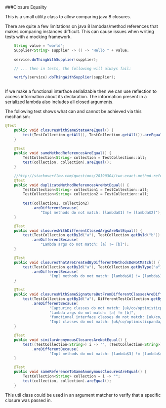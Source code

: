 ###Closure Equality

This is a small utility class to allow comparing java 8 closures.

There are quite a few limitations on java 8 lambdas/method references that makes comparing instances difficult.
This can cause issues when writing tests with a mocking framework.

```java
    String value = "world";
    Supplier<String> supplier -> () -> "Hello " + value; 
  
    service.doThingWithSupplier(supplier);

    // ... then in tests, the following will always fail:

    verify(service).doThingWithSupplier(supplier);
    
```

If we make a functional interface serializable then we can use reflection to access information about its declaration.
The information present in a serialized lambda also includes all closed arguments. 

The following test shows what can and cannot be achieved via this mechanism:

```java 
@Test
    public void closuresWithSameStateAreEqual() {
        test(TestCollection.getAll(), TestCollection.getAll()).areEqual();   
    }
    
    @Test
    public void sameMethodReferencesAreEqual() {
        TestCollection<String> collection = TestCollection::all;
        test(collection, collection).areEqual();   
    } 

    //http://stackoverflow.com/questions/28190304/two-exact-method-references-are-not-equal
    @Test
    public void duplicateMethodReferencesAreNotEqual() {
        TestCollection<String> collection1 = TestCollection::all;
        TestCollection<String> collection2 = TestCollection::all;
        
        test(collection1, collection2)
            .areDifferentBecause(
                "Impl methods do not match: [lambda$1] != [lambda$2]");   
    } 

    @Test
    public void closuresWithDifferentClosedArgsAreNotEqual() {
        test(TestCollection.getById("a"), TestCollection.getById("b"))
            .areDifferentBecause(
                "Lambda args do not match: [a] != [b]");   
    } 

    @Test
    public void closuresThatAreCreatedByDifferentMethodsDoNotMatch() {
        test(TestCollection.getById("a"), TestCollection.getByType("a"))
            .areDifferentBecause(
                    "Impl methods do not match: [lambda$0] != [lambda$1]");   
    } 

    @Test
    public void closuresWithSameSignatureButFromDifferentClassesAreDifferent() {
        test(TestCollection.getById("a"), DifferentTestCollection.getByType("b"))
            .areDifferentBecause(
                    "Capturing classes do not match: [uk/co/optimisticpanda/serializedlambdaequality/TestCollection] != [uk/co/optimisticpanda/serializedlambdaequality/DifferentTestCollection]",
                    "Lambda args do not match: [a] != [b]",
                    "functional interface classes do not match: [uk/co/optimisticpanda/serializedlambdaequality/TestCollection] != [uk/co/optimisticpanda/serializedlambdaequality/DifferentTestCollection]",
                    "Impl classes do not match: [uk/co/optimisticpanda/serializedlambdaequality/TestCollection] != [uk/co/optimisticpanda/serializedlambdaequality/DifferentTestCollection]");   
    } 

    @Test
    public void similarAnonymousClosuresAreNotEqual() {
        test((TestCollection<String>) i -> "", (TestCollection<String>) i -> "")
            .areDifferentBecause(
                    "Impl methods do not match: [lambda$3] != [lambda$4]");   
    } 

    @Test
    public void sameReferenceToSameAnonymousClosuresAreEqual() {
        TestCollection<String> collection = i -> "";
        test(collection, collection).areEqual();   
    } 
```

This util class could be used in an argument matcher to verify that a specific closure was passed in.   


